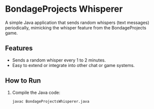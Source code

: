 # BondageProjects Whisperer

A simple Java application that sends random whispers (text messages) periodically, mimicking the whisper feature from the BondageProjects game.

## Features

- Sends a random whisper every 1 to 2 minutes.
- Easy to extend or integrate into other chat or game systems.

## How to Run

1. Compile the Java code:

   ```bash
   javac BondageProjectsWhisperer.java

